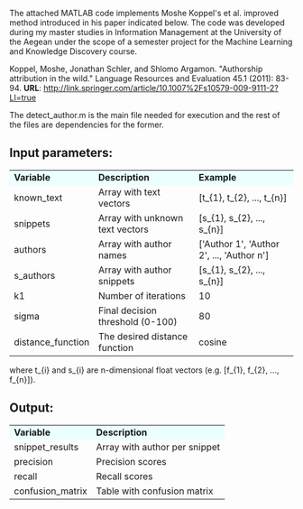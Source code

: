 The attached MATLAB code implements Moshe Koppel's et al. improved method introduced in his paper indicated below. 
The code was developed during my master studies in Information Management at the University of the Aegean under 
the scope of a semester project for the Machine Learning and Knowledge Discovery course.

Koppel, Moshe, Jonathan Schler, and Shlomo Argamon. "Authorship attribution in the wild." Language Resources and Evaluation 45.1 (2011): 83-94.
<b>URL</b>: http://link.springer.com/article/10.1007%2Fs10579-009-9111-2?LI=true


The detect_author.m is the main file needed for execution and the rest of the files are dependencies for the former.

Input parameters:
-----------------------------------------------------------------
<table>
<tr style="background:#EBFFFF"><td><b>Variable</b></td><td><b>Description</b></td><td><b>Example</b></td></tr>
<tr><td>known_text</td><td>Array with text vectors</td><td>[t_{1}, t_{2}, ..., t_{n}]</td></tr>
<tr><td>snippets</td><td>Array with unknown text vectors</td><td>[s_{1}, s_{2}, ..., s_{n}]</td></tr>
<tr><td>authors</td><td>Array with author names</td><td>['Author 1', 'Author 2', ..., 'Author n']</td></tr>
<tr><td>s_authors</td><td>Array with author snippets</td><td>[s_{1}, s_{2}, ..., s_{n}]</td></tr>
<tr><td>k1</td><td>Number of iterations</td><td>10</td></tr>
<tr><td>sigma</td><td>Final decision threshold (0-100)</td><td>80</td></tr>
<tr><td>distance_function</td><td>The desired distance function</td><td>cosine</td></tr>
</table>

where t_{i} and s_{i} are n-dimensional float vectors (e.g. [f_{1}, f_{2}, ..., f_{n}]).

Output:
-----------------------------------------------------------------
<table>
<tr style="background:#EBFFFF"><td><b>Variable</b></td><td><b>Description</b></td></tr>
<tr><td>snippet_results</td><td>Array with author per snippet</td></tr>
<tr><td>precision</td><td>Precision scores</td></tr>
<tr><td>recall</td><td>Recall scores</td></tr>
<tr><td>confusion_matrix</td><td>Table with confusion matrix</td></tr>
</table>